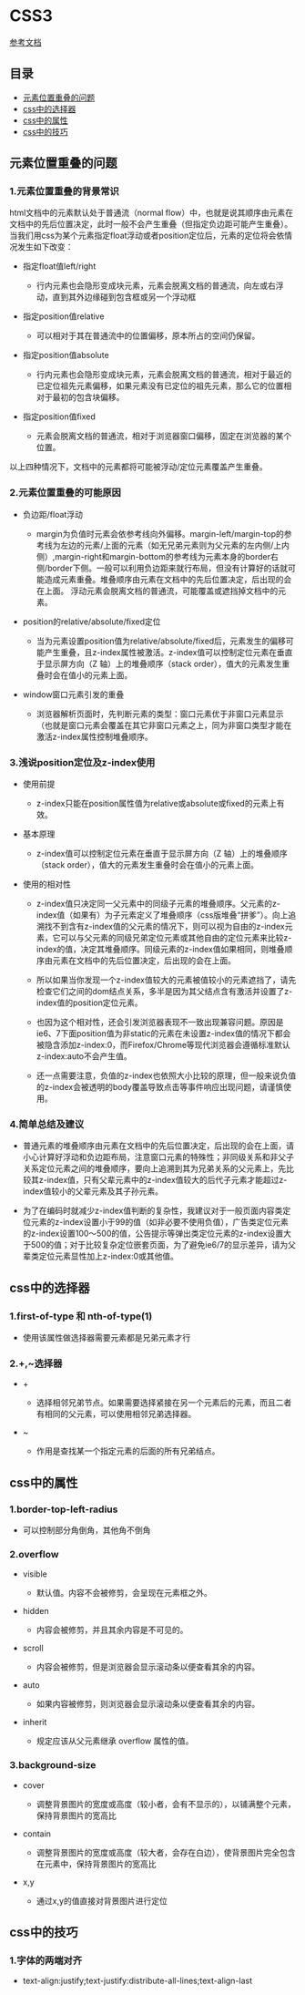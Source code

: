 # CSS3

[参考文档](https://developer.mozilla.org/en-US/docs/Web/CSS/Reference)

## 目录
- [元素位置重叠的问题](#元素位置重叠的问题)
- [css中的选择器](#css中的选择器)
- [css中的属性](#css中的属性)
- [css中的技巧](#css中的技巧)

## 元素位置重叠的问题

### 1.元素位置重叠的背景常识

html文档中的元素默认处于普通流（normal flow）中，也就是说其顺序由元素在文档中的先后位置决定，此时一般不会产生重叠（但指定负边距可能产生重叠）。当我们用css为某个元素指定float浮动或者position定位后，元素的定位将会依情况发生如下改变：

* 指定float值left/right
    * 行内元素也会隐形变成块元素，元素会脱离文档的普通流，向左或右浮动，直到其外边缘碰到包含框或另一个浮动框
    
* 指定position值relative
    * 可以相对于其在普通流中的位置偏移，原本所占的空间仍保留。
    
* 指定position值absolute
    * 行内元素也会隐形变成块元素，元素会脱离文档的普通流，相对于最近的已定位祖先元素偏移，如果元素没有已定位的祖先元素，那么它的位置相对于最初的包含块偏移。
    
* 指定position值fixed
    * 元素会脱离文档的普通流，相对于浏览器窗口偏移，固定在浏览器的某个位置。

以上四种情况下，文档中的元素都将可能被浮动/定位元素覆盖产生重叠。

### 2.元素位置重叠的可能原因

* 负边距/float浮动
    * margin为负值时元素会依参考线向外偏移。margin-left/margin-top的参考线为左边的元素/上面的元素（如无兄弟元素则为父元素的左内侧/上内侧）,margin-right和margin-bottom的参考线为元素本身的border右侧/border下侧。一般可以利用负边距来就行布局，但没有计算好的话就可能造成元素重叠。堆叠顺序由元素在文档中的先后位置决定，后出现的会在上面。
浮动元素会脱离文档的普通流，可能覆盖或遮挡掉文档中的元素。

* position的relative/absolute/fixed定位 
    * 当为元素设置position值为relative/absolute/fixed后，元素发生的偏移可能产生重叠，且z-index属性被激活。z-index值可以控制定位元素在垂直于显示屏方向（Z 轴）上的堆叠顺序（stack order），值大的元素发生重叠时会在值小的元素上面。
    
* window窗口元素引发的重叠
    * 浏览器解析页面时，先判断元素的类型：窗口元素优于非窗口元素显示（也就是窗口元素会覆盖在其它非窗口元素之上，同为非窗口类型才能在激活z-index属性控制堆叠顺序。

### 3.浅说position定位及z-index使用

* 使用前提
    * z-index只能在position属性值为relative或absolute或fixed的元素上有效。
    
* 基本原理
    * z-index值可以控制定位元素在垂直于显示屏方向（Z 轴）上的堆叠顺序（stack order），值大的元素发生重叠时会在值小的元素上面。
    
* 使用的相对性
    * z-index值只决定同一父元素中的同级子元素的堆叠顺序。父元素的z-index值（如果有）为子元素定义了堆叠顺序（css版堆叠“拼爹”）。向上追溯找不到含有z-index值的父元素的情况下，则可以视为自由的z-index元素，它可以与父元素的同级兄弟定位元素或其他自由的定位元素来比较z-index的值，决定其堆叠顺序。同级元素的z-index值如果相同，则堆叠顺序由元素在文档中的先后位置决定，后出现的会在上面。
    
    * 所以如果当你发现一个z-index值较大的元素被值较小的元素遮挡了，请先检查它们之间的dom结点关系，多半是因为其父结点含有激活并设置了z-index值的position定位元素。
    
    * 也因为这个相对性，还会引发浏览器表现不一致出现兼容问题。原因是ie6、7下面position值为非static的元素在未设置z-index值的情况下都会被隐含添加z-index:0，而Firefox/Chrome等现代浏览器会遵循标准默认z-index:auto不会产生值。
    
    * 还一点需要注意，负值的z-index也依照大小比较的原理，但一般来说负值的z-index会被透明的body覆盖导致点击等事件响应出现问题，请谨慎使用。
    
### 4.简单总结及建议

* 普通元素的堆叠顺序由元素在文档中的先后位置决定，后出现的会在上面，请小心计算好浮动和负边距布局，注意窗口元素的特殊性；非同级关系和非父子关系定位元素之间的堆叠顺序，要向上追溯到其为兄弟关系的父元素上，先比较其z-index值，只有父辈元素中的z-index值较大的后代子元素才能超过z-index值较小的父辈元素及其子孙元素。

* 为了在编码时就减少z-index值判断的复杂性，我建议对于一般页面内容类定位元素的z-index设置小于99的值（如非必要不使用负值），广告类定位元素的z-index设置100～500的值，公告提示等弹出类定位元素的z-index设置大于500的值；对于比较复杂定位嵌套页面，为了避免ie6/7的显示差异，请为父辈类定位元素显性加上z-index:0或其他值。

## css中的选择器

### 1.first-of-type 和 nth-of-type(1)

* 使用该属性做选择器需要元素都是兄弟元素才行

### 2.+,~选择器

* \+
    * 选择相邻兄弟节点。如果需要选择紧接在另一个元素后的元素，而且二者有相同的父元素，可以使用相邻兄弟选择器。
    
* ~
    * 作用是查找某一个指定元素的后面的所有兄弟结点。
    
## css中的属性

### 1.border-top-left-radius

* 可以控制部分角倒角，其他角不倒角

### 2.overflow

* visible
    * 默认值。内容不会被修剪，会呈现在元素框之外。
    
* hidden
    * 内容会被修剪，并且其余内容是不可见的。
    
* scroll
    * 内容会被修剪，但是浏览器会显示滚动条以便查看其余的内容。
    
* auto
    * 如果内容被修剪，则浏览器会显示滚动条以便查看其余的内容。
    
* inherit
    * 规定应该从父元素继承 overflow 属性的值。
    
### 3.background-size

* cover
    * 调整背景图片的宽度或高度（较小者，会有不显示的），以铺满整个元素，保持背景图片的宽高比
    
* contain
    * 调整背景图片的宽度或高度（较大者，会存在白边），使背景图片完全包含在元素中，保持背景图片的宽高比

* x,y
    * 通过x,y的值直接对背景图片进行定位
    
## css中的技巧

### 1.字体的两端对齐

* text-align:justify;text-justify:distribute-all-lines;text-align-last
